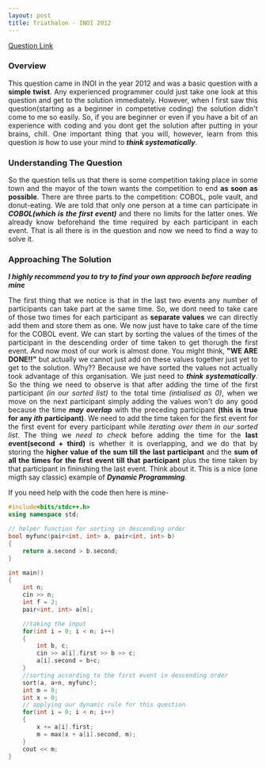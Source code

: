 ```yaml
---
layout: post
title: Triathalon - INOI 2012
---
```


[Question Link](https://www.codechef.com/INOIPRAC/problems/INOI1201)

### Overview

<div style="text-align: justify">
This question came in INOI in the year 2012 and was a basic question with a <b>simple twist</b>. Any experienced programmer could just take one look at this question and get to the solution immediately. However, when I first saw this question(starting as a beginner in competetive coding) the solution didn't come to me so easily. So, if you are beginner or even if you have a bit of an experience with coding and you dont get the solution after putting in your brains, chill. One important thing that you will, however, learn from this question is how to use your mind to <em><b>think systematically</b></em>.
</div>

### Understanding The Question

<div style="text-align: justify">
So the question tells us that there is some competition taking place in some town and the mayor of the town wants the competition to end <b>as soon as possible</b>. There are three parts to the competition: COBOL, pole vault, and donut-eating. We are told that only one person at a time can participate in <em><b>COBOL(which is the first event)</b></em> and there no limits for the latter ones. We already know beforehand the time required by each participant in each event. That is all there is in the question and now we need to find a way to solve it.
</div>

### Approaching The Solution

_**I highly recommend you to try to find your own approach before reading mine**_

<div style="text-align: justify">
The first thing that we notice is that in the last two events any number of participants can take part at the same time. So, we dont need to take care of those two times for each participant as <b>separate values</b> we can directly add them and store them as one. We now just have to take care of the time for the COBOL event. We can start by sorting the values of the times of the participant in the descending order of time taken to get thorugh the first event. And now most of our work is almost done. You might think, <b>"WE ARE DONE!!"</b> but actually we cannot just add on these values together just yet to get to the solution. Why?? Because we have sorted the values not actually took advantage of this organisation. We just need to <em><b>think systematically</b></em>. So the thing we need to observe is that after adding the time of the first participant <em>(in our sorted list)</em> to the total time <em>(intialised as 0)</em>, when we move on the next participant simply adding the values won't do any good because the time <em><b>may overlap</b></em> with the preceding participant <b>(this is true for any <em>ith</em> participant)</b>. We need to add the time taken for the first event for the first event for every participant while <em>iterating over them in our sorted list</em>. The thing we <em>need to check</em> before adding the time for the <b>last event(second + third)</b> is whether it is overlapping, and we do that by storing the <b>higher value of the sum till the last participant</b> and the <b>sum of all the times for the first event till that participant</b> plus the time taken by that participant in fininshing the last event. Think about it. This is a nice (one migth say classic) example of <em><b>Dynamic Programming</b></em>. 
</div>

If you need help with the code then here is mine-

```cpp
#include<bits/stdc++.h>
using namespace std;

// helper function for sorting in descending order
bool myfunc(pair<int, int> a, pair<int, int> b)
{
	return a.second > b.second;
}

int main()
{
	int n;
	cin >> n;
	int f = 2;
	pair<int, int> a[n];

	//taking the input
	for(int i = 0; i < n; i++)
	{
		int b, c;
		cin >> a[i].first >> b >> c;
		a[i].second = b+c;
	}
	//sorting according to the first event in descending order
	sort(a, a+n, myfunc);
	int m = 0;
	int x = 0;
	// applying our dynamic rule for this question
	for(int i = 0; i < n; i++)
	{
		x += a[i].first;
		m = max(x + a[i].second, m);
	}
	cout << m;
}
```
